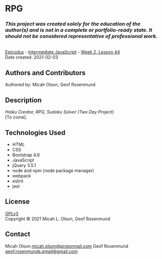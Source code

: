 # RPG

### _This project was created solely for the education of the author(s) and is not in a complete or portfolio-ready state. It should not be considered representative of professional work._
\
[Epicodus](https://www.epicodus.com/) - [Intermediate JavaScript](https://www.learnhowtoprogram.com/intermediate-javascript) - [Week 2, Lesson 44](https://www.learnhowtoprogram.com/intermediate-javascript/test-driven-development-and-environments-with-javascript/haiku-creator-rpg-sudoku-solver-two-day-project)
\
Date created: 2021-02-03

## Authors and Contributors
Authored by: Micah Olson, Geof Rosenmund    

## Description
_Haiku Creator, RPG, Sudoku Solver (Two Day Project)_  
\[To come\]. 

## Technologies Used
* HTML
* CSS
* Bootstrap 4.6
* JavaScript
* jQuery 3.5.1
* node and npm (node package manager)
* webpack
* eslint
* jest

## License
[GPLv3](https://choosealicense.com/licenses/gpl-3.0/)\
Copyright &copy; 2021 Micah L. Olson, Geof Rosenmund

## Contact
Micah Olson micah.olson@protonmail.com
Geof Rosenmund geof.rosenmunds.email@gmail.com